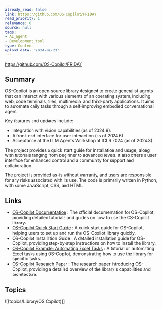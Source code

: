 ```yaml
---
already_read: false
link: https://github.com/OS-Copilot/FRIDAY
read_priority: 1
relevance: 0
source: null
tags:
- AI_agent
- Development_tool
type: Content
upload_date: '2024-02-22'
---
```


https://github.com/OS-Copilot/FRIDAY
## Summary

OS-Copilot is an open-source library designed to create generalist agents that can interact with various elements of an operating system, including web, code terminals, files, multimedia, and third-party applications. It aims to automate daily tasks through a self-improving embodied conversational agent.

Key features and updates include:
- Integration with vision capabilities (as of 2024.9).
- A front-end interface for user interaction (as of 2024.6).
- Acceptance at the LLM Agents Workshop at ICLR 2024 (as of 2024.3).

The project provides a quick start guide for installation and usage, along with tutorials ranging from beginner to advanced levels. It also offers a user interface for enhanced control and a community for support and collaboration.

The project is provided as-is without warranty, and users are responsible for any risks associated with its use. The code is primarily written in Python, with some JavaScript, CSS, and HTML.
## Links

- [OS-Copilot Documentation](https://os-copilot.readthedocs.io/en/latest/) : The official documentation for OS-Copilot, providing detailed tutorials and guides on how to use the OS-Copilot library.
- [OS-Copilot Quick Start Guide](https://os-copilot.readthedocs.io/en/latest/quick_start.html) : A quick start guide for OS-Copilot, helping users to set up and run the OS-Copilot library quickly.
- [OS-Copilot Installation Guide](https://os-copilot.readthedocs.io/en/latest/installation.html) : A detailed installation guide for OS-Copilot, providing step-by-step instructions on how to install the library.
- [OS-Copilot Example: Automating Excel Tasks](https://os-copilot.readthedocs.io/en/latest/tutorials/example_excel.html) : A tutorial on automating Excel tasks using OS-Copilot, demonstrating how to use the library for specific tasks.
- [OS-Copilot Research Paper](https://arxiv.org/pdf/2402.07456.pdf) : The research paper introducing OS-Copilot, providing a detailed overview of the library's capabilities and architecture.

## Topics

![[topics/Library/OS Copilot)]]